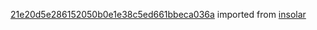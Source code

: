 [21e20d5e286152050b0e1e38c5ed661bbeca036a](https://github.com/insolar/insolar/commit/21e20d5e286152050b0e1e38c5ed661bbeca036a) imported from [insolar](https://github.com/insolar/insolar)
